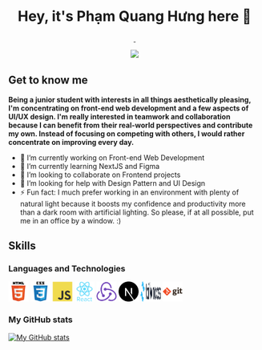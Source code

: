 

<h1 align="center">
  Hey, it's Phạm Quang Hưng here 👋
</h1>

<p align="center">
  <a href="https://www.facebook.com/hung.pq3007/" target="_blank">
    <img src="https://img.shields.io/badge/Facebook-1877F2?style=for-the-badge&logo=facebook&logoColor=white" alt="">
  </a>
  <a href="https://www.linkedin.com/in/quang-hung-pham/" target="_blank">
    <img src="https://img.shields.io/badge/LinkedIn-0077B5?style=for-the-badge&logo=linkedin&logoColor=white" alt="">
  </a>
</p>

<div align="center"> 
  <img src="https://media.giphy.com/media/1GEATImIxEXVR79Dhk/giphy.gif" width="280" />
</div>


## Get to know me

**Being a junior student with interests in all things aesthetically pleasing, I'm concentrating on front-end web development and a few aspects of UI/UX design. I'm really interested in teamwork and collaboration because I can benefit from their real-world perspectives and contribute my own. Instead of focusing on competing with others, I would rather concentrate on improving every day.**

- 🔭 I’m currently working on Front-end Web Development
- 🌱 I’m currently learning NextJS and Figma
- 👯 I’m looking to collaborate on Frontend projects
- 🤔 I’m looking for help with Design Pattern and UI Design
- ⚡ Fun fact: I much prefer working in an environment with plenty of natural light because it boosts my confidence and productivity more than a dark room with artificial lighting. So please, if at all possible, put me in an office by a window.  :) 

## Skills 

### Languages and Technologies

<span>
  <img src="https://github.com/devicons/devicon/blob/master/icons/html5/html5-original-wordmark.svg" width="40" height="40"/>
</span>
<span>
  <img src="https://github.com/devicons/devicon/blob/master/icons/css3/css3-original-wordmark.svg" width="40" height="40"/>
</span>
<span>
  <img src="https://github.com/devicons/devicon/blob/master/icons/javascript/javascript-original.svg" width="40" height="40"/>
</span>
<span>
  <img src="https://github.com/devicons/devicon/blob/master/icons/react/react-original-wordmark.svg" width="40" height="40"/>
</span>
<span>
  <img src="https://github.com/devicons/devicon/blob/master/icons/redux/redux-original.svg" width="40" height="40"/>
</span>
<span>
  <img src="https://github.com/devicons/devicon/blob/master/icons/nextjs/nextjs-original.svg" width="40" height="40"/>
</span>
<span>
  <img src="https://github.com/devicons/devicon/blob/master/icons/tailwindcss/tailwindcss-original-wordmark.svg" width="40" height="40"/>
</span>
<span>
  <img src="https://github.com/devicons/devicon/blob/master/icons/git/git-original-wordmark.svg" width="40" height="40"/>
</span>

### My GitHub stats

[![My GitHub stats](https://github-readme-stats.vercel.app/api?username=pqhung3007&theme=graywhite)](https://github.com/anuraghazra/github-readme-stats)



